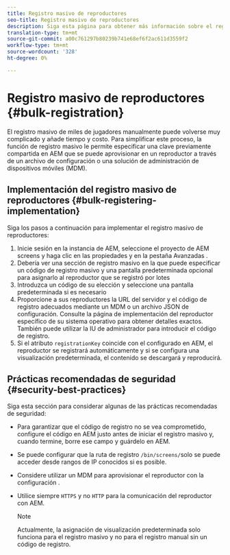 ```yaml
---
title: Registro masivo de reproductores
seo-title: Registro masivo de reproductores
description: Siga esta página para obtener más información sobre el registro masivo de reproductores con pantallas AMS/On-Prem.
translation-type: tm+mt
source-git-commit: a00c761297b80239b741e68ef6f2ac611d3559f2
workflow-type: tm+mt
source-wordcount: '328'
ht-degree: 0%

---
```



# Registro masivo de reproductores {#bulk-registration}

El registro masivo de miles de jugadores manualmente puede volverse muy complicado y añade tiempo y costo. Para simplificar este proceso, la función de registro masivo le permite especificar una clave previamente compartida en AEM que se puede aprovisionar en un reproductor a través de un archivo de configuración o una solución de administración de dispositivos móviles (MDM).

## Implementación del registro masivo de reproductores {#bulk-registering-implementation}

Siga los pasos a continuación para implementar el registro masivo de reproductores:

1. Inicie sesión en la instancia de AEM, seleccione el proyecto de AEM screens y haga clic en las propiedades y en la pestaña Avanzadas .
1. Debería ver una sección de registro masivo en la que puede especificar un código de registro masivo y una pantalla predeterminada opcional para asignarlo al reproductor que se registró por lotes
1. Introduzca un código de su elección y seleccione una pantalla predeterminada si es necesario
1. Proporcione a sus reproductores la URL del servidor y el código de registro adecuados mediante un MDM o un archivo JSON de configuración. Consulte la página de implementación del reproductor específico de su sistema operativo para obtener detalles exactos. También puede utilizar la IU de administrador para introducir el código de registro.
1. Si el atributo `registrationKey` coincide con el configurado en AEM, el reproductor se registrará automáticamente y si se configura una visualización predeterminada, el contenido se descargará y reproducirá.

## Prácticas recomendadas de seguridad {#security-best-practices}

Siga esta sección para considerar algunas de las prácticas recomendadas de seguridad:

* Para garantizar que el código de registro no se vea comprometido, configure el código en AEM justo antes de iniciar el registro masivo y, cuando termine, borre ese campo y guárdelo en AEM.

* Se puede configurar que la ruta de registro `/bin/screens/`solo se puede acceder desde rangos de IP conocidos si es posible.

* Considere utilizar un MDM para aprovisionar el reproductor con la configuración .

* Utilice siempre `HTTPS` y no `HTTP` para la comunicación del reproductor con AEM.

   >[!NOTE]
   >Actualmente, la asignación de visualización predeterminada solo funciona para el registro masivo y no para el registro manual sin un código de registro.